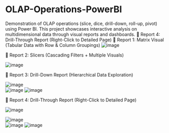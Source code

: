 # OLAP-Operations-PowerBI
Demonstration of OLAP operations (slice, dice, drill-down, roll-up, pivot) using Power BI. This project showcases interactive analysis on multidimensional data through visual reports and dashboards.
🔹 Report 4: Drill-Through Report (Right-Click to Detailed Page)
🔹 Report 1: Matrix Visual (Tabular Data with Row & Column Groupings)
![image](https://github.com/user-attachments/assets/b20b4441-232c-4d9c-8f2e-72335dd0b96e)

🔹 Report 2: Slicers (Cascading Filters + Multiple Visuals)

![image](https://github.com/user-attachments/assets/7d11830d-79c1-4395-8880-b38bc17c09d1)

🔹 Report 3: Drill-Down Report (Hierarchical Data Exploration)

![image](https://github.com/user-attachments/assets/cd220946-32d8-4d0f-a7f6-4a2463a26041)  
                 ![image](https://github.com/user-attachments/assets/051ed4de-0d09-408c-80af-6b753e4b34e7)
![image](https://github.com/user-attachments/assets/41d7ab56-8ae5-470f-9eba-9aa6b0698629)

🔹 Report 4: Drill-Through Report (Right-Click to Detailed Page)

![image](https://github.com/user-attachments/assets/94167d1c-92df-4da6-ac0d-58dbb2905bb0)

![image](https://github.com/user-attachments/assets/b5f8be64-c993-4a15-8c6b-a84f619e5098)   
                ![image](https://github.com/user-attachments/assets/48705e4f-9ba6-447b-9d25-b48e92468973)
![image](https://github.com/user-attachments/assets/377f6ed8-ae91-473b-8f31-7786d2fd8803)










